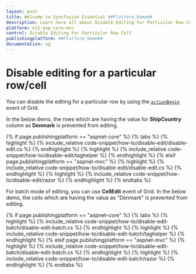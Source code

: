 ```yaml
---
layout: post
title: Welcome to Syncfusion Essential ##Platform_Name##
description: Learn here all about Disable Editing For Particular Row Cell of Syncfusion Essential ##Platform_Name## widgets based on HTML5 and jQuery.
platform: ej2-asp-core-mvc
control: Disable Editing For Particular Row Cell
publishingplatform: ##Platform_Name##
documentation: ug
---
```



# Disable editing for a particular row/cell

You can disable the editing for a particular row by using the [`actionBegin`](https://help.syncfusion.com/cr/aspnetcore-js2/Syncfusion.EJ2.Grids.Grid.html#Syncfusion_EJ2_Grids_Grid_ActionBegin) event of Grid.

In the below demo, the rows which are having the value for **ShipCountry** column as **Denmark** is prevented from editing.

{% if page.publishingplatform == "aspnet-core" %}
{% tabs %}
{% highlight %}
{% include_relative code-snippet/how-to/disable-edit/disable-edit.cs %}
{% endhighlight %}
{% highlight %}
{% include_relative code-snippet/how-to/disable-edit/taghelper %}
{% endhighlight %}
{% elsif page.publishingplatform == "aspnet-mvc" %}
{% highlight %} {% include_relative code-snippet/how-to/disable-edit/disable-edit.cs %}
{% endhighlight %}
{% highlight %}
{% include_relative code-snippet/how-to/disable-edit/razor %}
{% endhighlight %}
{% endtabs %}



For batch mode of editing, you can use **CellEdit** event of Grid. In the below demo, the cells which are having the value as "Denmark" is prevented from editing.

{% if page.publishingplatform == "aspnet-core" %}
{% tabs %}
{% highlight %}
{% include_relative code-snippet/how-to/disable-edit-batch/disable-edit-batch.cs %}
{% endhighlight %}
{% highlight %}
{% include_relative code-snippet/how-to/disable-edit-batch/taghelper %}
{% endhighlight %}
{% elsif page.publishingplatform == "aspnet-mvc" %}
{% highlight %} {% include_relative code-snippet/how-to/disable-edit-batch/disable-edit-batch.cs %}
{% endhighlight %}
{% highlight %}
{% include_relative code-snippet/how-to/disable-edit-batch/razor %}
{% endhighlight %}
{% endtabs %}


